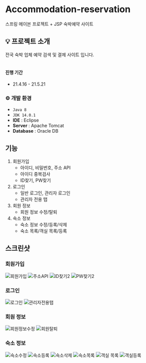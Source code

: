 # Accommodation-reservation
스프링 메이븐 프로젝트 + JSP 숙박예약 사이트

## 💡 프로젝트 소개
전국 숙박 업체 예약 검색 및 결제 사이트 입니다.<br>
<br>

#### 진행 기간
* 21.4.16 - 21.5.21

### ⚙️ 개발 환경
- `Java 8`
- `JDK 14.0.1`
- **IDE** : Eclipse
- **Server** : Apache Tomcat
- **Database** : Oracle DB

## 기능
1. 회원가입
   * 아이디, 비밀번호, 주소 API
   * 아이디 중복검사
   * ID찾기, PW찾기
2. 로그인
   * 일반 로그인, 관리자 로그인
   * 관리자 전용 탭
3. 회원 정보
   * 회원 정보 수정/탈퇴
4. 숙소 정보
   * 숙소 정보 수정/등록/삭제
   * 숙소 목록/객실 목록/등록

## 스크린샷

### 회원가입
![회원가입](https://github.com/cjw2474/Accommodation-reservation/assets/127098229/924bdc8e-ec80-4392-ba85-f327ce7539e0)
![주소API](https://github.com/cjw2474/Accommodation-reservation/assets/127098229/6c1bd83b-3af4-42a4-ac88-225626296cb4)
![ID찾기2](https://github.com/cjw2474/Accommodation-reservation/assets/127098229/795251d0-55f7-4c3c-98c5-0cd9f41ca909)
![PW찾기2](https://github.com/cjw2474/Accommodation-reservation/assets/127098229/26790ee9-0f03-4436-ac45-5e721d107de4)

### 로그인
![로그인](https://github.com/cjw2474/Accommodation-reservation/assets/127098229/9d7502c2-43e5-4d8f-847c-f09671494d75)
![관리자전용탭](https://github.com/cjw2474/Accommodation-reservation/assets/127098229/5a4d52ce-1f54-4345-828f-edb6df721192)

### 회원 정보
![회원정보수정](https://github.com/cjw2474/Accommodation-reservation/assets/127098229/22b835d9-a791-4ae0-a913-82838243f154)
![회원탈퇴](https://github.com/cjw2474/Accommodation-reservation/assets/127098229/8fe75187-02f1-4127-b977-f8c7991c9fb3)

### 숙소 정보
![숙소수정](https://github.com/cjw2474/Accommodation-reservation/assets/127098229/572580a2-a4e5-45b4-9f79-28e2dd97e17d)
![숙소등록](https://github.com/cjw2474/Accommodation-reservation/assets/127098229/381f2f74-130c-455a-822f-305cf12a62e4)
![숙소삭제](https://github.com/cjw2474/Accommodation-reservation/assets/127098229/b449ad6f-8790-48d6-9990-8e5f945d42a7)
![숙소목록](https://github.com/cjw2474/Accommodation-reservation/assets/127098229/38652f40-bc06-42ff-9a10-3ad4eb627cf8)
![객실 목록](https://github.com/cjw2474/Accommodation-reservation/assets/127098229/a25c4324-8941-426b-b138-9ff05b4f5b4f)
![객실등록](https://github.com/cjw2474/Accommodation-reservation/assets/127098229/427734e0-7560-45a4-8153-8fcf0f4296da)
